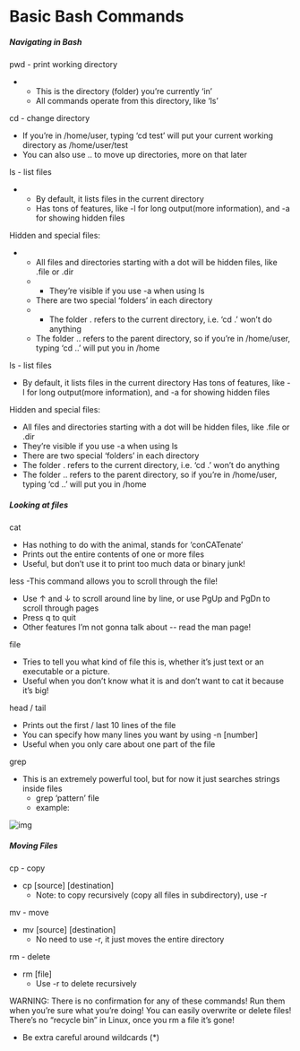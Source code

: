 # Basic Bash Commands

##### Navigating in Bash

pwd - print working directory
- - This is the directory (folder) you’re currently ‘in’
  - All commands operate from this directory, like ‘ls’

cd - change directory
- If you’re in /home/user, typing ‘cd test’ will put your current working directory as /home/user/test
- You can also use .. to move up directories, more on that later

ls - list files
- - By default, it lists files in the current directory
  - Has tons of features, like -l for long output(more information), and -a for showing hidden files

Hidden and special files:
- - All files and directories starting with a dot will be hidden files, like .file or .dir
  - - They’re visible if you use -a when using ls
  - There are two special ‘folders’ in each directory
  - - The folder . refers to the current directory, i.e. ‘cd .’ won’t do anything
  - The folder .. refers to the parent directory, so if you’re in /home/user, typing ‘cd ..’ will put you in /home

ls - list files
- By default, it lists files in the current directory
  Has tons of features, like -l for long output(more information), and -a for showing hidden files

Hidden and special files:
- All files and directories starting with a dot will be hidden files, like .file or .dir
- They’re visible if you use -a when using ls
- There are two special ‘folders’ in each directory
- The folder . refers to the current directory, i.e. ‘cd .’ won’t do anything
- The folder .. refers to the parent directory, so if you’re in /home/user, typing ‘cd ..’ will put you in /home

##### Looking at files

cat
- Has nothing to do with the animal, stands for ‘conCATenate’
- Prints out the entire contents of one or more files
- Useful, but don’t use it to print too much data or binary junk!

less
-This command allows you to scroll through the file!
- Use ↑ and ↓ to scroll around line by line, or use PgUp and PgDn to scroll through pages
- Press q to quit
- Other features I’m not gonna talk about -- read the man page!

file
- Tries to tell you what kind of file this is, whether it’s just text or an executable or a picture.
- Useful when you don’t know what it is and don’t want to cat it because it’s big!

head / tail
- Prints out the first / last 10 lines of the file
- You can specify how many lines you want by using -n [number]
- Useful when you only care about one part of the file

grep
- This is an extremely powerful tool, but for now it just searches strings inside files
  -  grep ‘pattern’ file
  -  example:
<img src="https://lh5.googleusercontent.com/HvFbdT3oTzV8hBdPYAUxlNbLdjXDh04Oe0yKJlqnT7NPdrEfYfrvIYBY_lt0Kkq8LRxmJpHm35vV2zm_APUW7JGkJoRoBQ11c4PrcHif-ih6ma1qE05SGEQuKxVp3sZg95TZ4fitiug" alt="img" style="zoom:100%;" />

##### Moving Files

cp - copy
- cp [source] [destination]
  - Note: to copy recursively (copy all files in subdirectory), use -r

mv - move
- mv [source] [destination]
  - No need to use -r, it just moves the entire directory

rm - delete
- rm [file]
	- Use -r to delete recursively

WARNING: There is no confirmation for any of these commands! Run them when you’re sure what you’re doing! You can easily overwrite or delete files!
There’s no “recycle bin” in Linux, once you rm a file it’s gone!

-  Be extra careful around wildcards (*)

